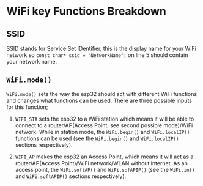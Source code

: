 # WiFi key Functions Breakdown

## SSID
SSID stands for Service Set IDentifier, this is the display name for your WiFi network so `const char* ssid = "NetworkName";` on line 5 should contain your network name.

## `WiFi.mode()`
`WiFi.mode()` sets the way the esp32 should act with different WiFi functions and changes what functions can be used. There are three possible inputs for this function;

1. `WIFI_STA` sets the esp32 to a WiFi station which means it will be able to connect to a router/AP(Access Point, see second possible mode)/WiFi network. While in station mode, the `WiFi.begin()` and `WiFi.localIP()` functions can be used (see the `WiFi.begin()` and `WiFi.localIP()` sections respectively).

2. `WIFI_AP` makes the esp32 an Access Point, which means it will act as a router/AP(Access Point)/WiFi network/WLAN without internet. As an access point, the `WiFi.softAP()` and `WiFi.sofAPIP()` (see the `WiFi.in()` and `WiFi.softAPIP()` sections respectively).

